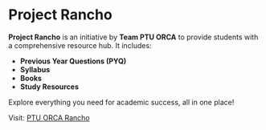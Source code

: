 # Project Rancho

**Project Rancho** is an initiative by **Team PTU ORCA** to provide students with a comprehensive resource hub. It includes:

- **Previous Year Questions (PYQ)**
- **Syllabus**
- **Books**
- **Study Resources**

Explore everything you need for academic success, all in one place!

Visit: [PTU ORCA Rancho](https://ptu-orca.github.io/rancho)

